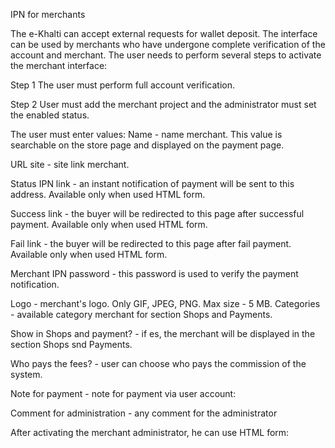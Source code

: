 
IPN for merchants

The e-Khalti can accept external requests for wallet deposit. The
interface can be used by merchants who have undergone complete
verification of the account and merchant. The user needs to perform
several steps to activate the merchant interface:

Step 1
The user must perform full account verification.

Step 2
User must add the merchant project and the administrator must set
the enabled status.

The user must enter values:
Name - name merchant. This value is searchable on the store page
and displayed on the payment page.

URL site - site link merchant.

Status IPN link - an instant notification of payment will be sent to this
address. Available only when used HTML form.

Success link - the buyer will be redirected to this page after successful
payment. Available only when used HTML form.

Fail link - the buyer will be redirected to this page after fail payment.
Available only when used HTML form.

Merchant IPN password - this password is used to verify the payment
notification.

Logo - merchant's logo. Only GIF, JPEG, PNG. Max size - 5 MB.
Categories - available category merchant for section Shops and
Payments.

Show in Shops and payment? - if es, the merchant will be displayed in the
section Shops snd Payments.

Who pays the fees? - user can choose who pays the commission of the
system.

Note for payment - note for payment via user account:

Comment for administration - any comment for the administrator

After activating the merchant administrator, he can use HTML form:

